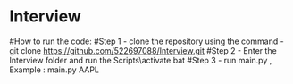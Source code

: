 # Interview

#How to run the code: 
#Step 1 - clone the repository using the command - git clone https://github.com/522697088/Interview.git
#Step 2 - Enter the Interview folder and run the Scripts\activate.bat
#Step 3 - run main.py <Symbol>, Example : main.py AAPL

